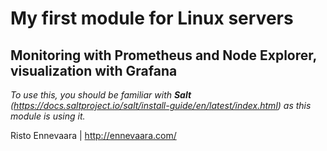 # My first module for Linux servers

## Monitoring with Prometheus and Node Explorer, visualization with Grafana

*To use this, you should be familiar with **Salt** (https://docs.saltproject.io/salt/install-guide/en/latest/index.html) as this module is using it.*



Risto Ennevaara | http://ennevaara.com/
